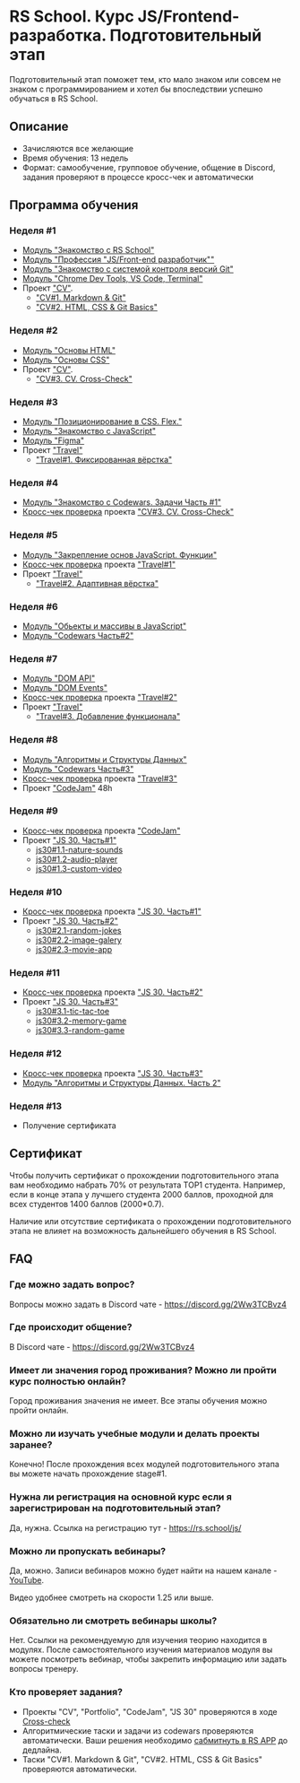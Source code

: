 # RS School. Курс JS/Frontend-разработка. Подготовительный этап
Подготовительный этап поможет тем, кто мало знаком или совсем не знаком с программированием и хотел бы впоследствии успешно обучаться в RS School.  
## Описание 
- Зачисляются все желающие
- Время обучения: 13 недель
- Формат: самообучение, групповое обучение, общение в Discord, задания проверяют в процессе кросс-чек и автоматически

## Программа обучения
### Неделя #1
- [Модуль "Знакомство с RS School"](modules/rs-school-intro/)
- [Модуль "Профессия \"JS/Front-end разработчик\""](modules/js-fe-developer/)
- [Модуль "Знакомство с системой контроля версий Git"](modules/git/)
- [Модуль "Chrome Dev Tools, VS Code, Terminal"](modules/basic-tools/)
- Проект ["CV"](../tasks/cv/cv.md). 
    - ["CV#1. Markdown & Git"](../tasks/cv/git-markdown.md)
    - ["CV#2. HTML, CSS & Git Basics"](../tasks/cv/html-css-git.md)

### Неделя #2
- [Модуль "Основы HTML"](modules/html-basics/)
- [Модуль "Основы CSS"](modules/css-basics/)
- Проект ["CV"](../tasks/cv/cv.md). 
    - ["CV#3. CV. Cross-Check"](../tasks/cv/cv-stage0.md)

### Неделя #3
- [Модуль "Позиционирование в CSS. Flex."](modules/css-positioning/)
- [Модуль "Знакомство с JavaScript"](modules/js-basics/)
- [Модуль "Figma"](modules/figma)
- Проект ["Travel"](../tasks/travel/travel.md) 
    - ["Travel#1. Фиксированная вёрстка"](../tasks/travel/travel-part1.md)

### Неделя #4
- [Модуль "Знакомство с Codewars. Задачи Часть #1"](../tasks/codewars/preschool-2022-codewars1.md)
- [Кросс-чек проверка](https://docs.rs.school/#/cross-check-flow) проекта ["CV#3. CV. Cross-Check"](../tasks/cv/cv-stage0.md)

### Неделя #5
- [Модуль "Закрепление основ JavaScript. Функции"](modules/js-functions/)
- [Кросс-чек проверка](https://docs.rs.school/#/cross-check-flow) проекта ["Travel#1"](../tasks/travel/travel-part1.md)
- Проект ["Travel"](../tasks/travel/travel.md)
    - ["Travel#2. Адаптивная вёрстка"](../tasks/travel/travel-part2.md)

### Неделя #6
- [Модуль "Обьекты и массивы в JavaScript"](modules/objects-and-arrays/)
- [Модуль "Codewars Часть#2"](../tasks/codewars/preschool-2022-codewars2.md)

### Неделя #7
- [Модуль "DOM API"](modules/dom-api/)
- [Модуль "DOM Events"](modules/dom-events/)
- [Кросс-чек проверка](https://docs.rs.school/#/cross-check-flow) проекта ["Travel#2"](../tasks/travel/travel-part2.md)
- Проект ["Travel"](../tasks/travel/travel.md)
    - ["Travel#3. Добавление функционала"](../tasks/travel/travel-part3.md)

### Неделя #8
- [Модуль "Алгоритмы и Структуры Данных"](modules/data-structures-part-1/)
- [Модуль "Codewars Часть#3"](https://github.com/rolling-scopes-school/tasks/blob/master/tasks/codewars/preschool-2022-codewars3.md)
- [Кросс-чек проверка](https://docs.rs.school/#/cross-check-flow) проекта ["Travel#3"](../tasks/travel/travel-part3.md)
- Проект ["CodeJam"](https://docs.rs.school/#/rs-app-tasks?id=codejam) 48h

### Неделя #9
- [Кросс-чек проверка](https://docs.rs.school/#/cross-check-flow) проекта ["CodeJam"](https://docs.rs.school/#/rs-app-tasks?id=codejam)
- Проект ["JS 30. Часть#1"](../tasks/js30%23/js30.md#часть-1-работа-с-медиа)
    - [js30#1.1-nature-sounds](../tasks/js30%23/js30-1.md)
    - [js30#1.2-audio-player](../tasks/js30%23/js30-2.md)
    - [js30#1.3-custom-video](../tasks/js30%23/js30-3.md)

### Неделя #10
- [Кросс-чек проверка](https://docs.rs.school/#/cross-check-flow) проекта ["JS 30. Часть#1"](../tasks/js30%23/js30.md#часть-1-работа-с-медиа)
- Проект ["JS 30. Часть#2"](../tasks/js30%23/js30.md#часть-2-работа-с-api)
    - [js30#2.1-random-jokes](../tasks/js30%23/js30-4.md)
    - [js30#2.2-image-galery](../tasks/js30%23/js30-5.md)
    - [js30#2.3-movie-app](../tasks/js30%23/js30-6.md)

### Неделя #11
- [Кросс-чек проверка](https://docs.rs.school/#/cross-check-flow) проекта ["JS 30. Часть#2"](../tasks/js30%23/js30.md#часть-2-работа-с-api)
- Проект ["JS 30. Часть#3"](../tasks/js30%23/js30.md#часть-3-игра)
    - [js30#3.1-tic-tac-toe](../tasks/js30%23/js30-7.md)
    - [js30#3.2-memory-game](../tasks/js30%23/js30-8.md)
    - [js30#3.3-random-game](../tasks/js30%23/js30-9.md)

### Неделя #12
- [Кросс-чек проверка](https://docs.rs.school/#/cross-check-flow) проекта ["JS 30. Часть#3"](../tasks/js30%23/js30.md#часть-3-игра)
- [Модуль "Алгоритмы и Структуры Данных. Часть 2"](modules/data-structures-part-2/)


### Неделя #13
- Получение сертификата 

## Сертификат 
Чтобы получить сертификат о прохождении подготовительного этапа вам необходимо набрать 70% от результата TOP1 студента. Например, если в конце этапа у лучшего студента 2000 баллов, проходной для всех студентов 1400 баллов (2000*0.7).  

Наличие или отсутствие сертификата о прохождении подготовительного этапа не влияет на возможность дальнейшего обучения в RS School.

## FAQ
### Где можно задать вопрос?
Вопросы можно задать в Discord чате - https://discord.gg/2Ww3TCBvz4

### Где происходит общение?
В Discord чате - https://discord.gg/2Ww3TCBvz4

### Имеет ли значения город проживания? Можно ли пройти курс полностью онлайн?
Город проживания значения не имеет. Все этапы обучения можно пройти онлайн.

### Можно ли изучать учебные модули и делать проекты заранее?
Конечно! После прохождения всех модулей подготовительного этапа вы можете начать прохождение stage#1.

### Нужна ли регистрация на основной курс если я зарегистрирован на подготовительный этап? 
Да, нужна. Ссылка на регистрацию тут - https://rs.school/js/ 

### Можно ли пропускать вебинары?
Да, можно. Записи вебинаров можно будет найти на нашем канале - [YouTube](https://youtube.com/c/rollingscopesschool).  

Видео удобнее смотреть на скорости 1.25 или выше.

### Обязательно ли смотреть вебинары школы?
Нет. Ссылки на рекомендуемую для изучения теорию находится в модулях. После самостоятельного изучения материалов модуля вы можете посмотреть вебинар, чтобы закрепить информацию или задать вопросы тренеру.

### Кто проверяет задания?
- Проекты "CV", "Portfolio", "CodeJam", "JS 30" проверяются в ходе [Cross-check](https://docs.rs.school/#/cross-check-flow) 
- Алгоритмические таски и задачи из codewars проверяются автоматически. Ваши решения необходимо [сабмитнуть в RS APP](https://docs.rs.school/#/rs-app-tasks) до дедлайна.
- Таски "CV#1. Markdown & Git", "CV#2. HTML, CSS & Git Basics" проверяются автоматически.
